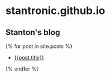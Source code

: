 
# stantronic.github.io

## Stanton's blog


{% for post in site.posts %}
- [{{post.title}}]({{post.url}})
  
{% endfor %}

